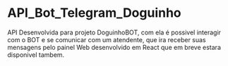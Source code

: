 # API_Bot_Telegram_Doguinho

API Desenvolvida para projeto DoguinhoBOT, com ela é possivel interagir com o BOT e se comunicar com um atendente, que ira receber suas mensagens pelo painel Web desenvolvido em React que em breve estara disponivel tambem.
